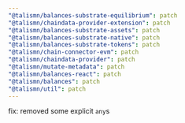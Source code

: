 ```yaml
---
"@talismn/balances-substrate-equilibrium": patch
"@talismn/chaindata-provider-extension": patch
"@talismn/balances-substrate-assets": patch
"@talismn/balances-substrate-native": patch
"@talismn/balances-substrate-tokens": patch
"@talismn/chain-connector-evm": patch
"@talismn/chaindata-provider": patch
"@talismn/mutate-metadata": patch
"@talismn/balances-react": patch
"@talismn/balances": patch
"@talismn/util": patch
---
```


fix: removed some explicit `any`s
